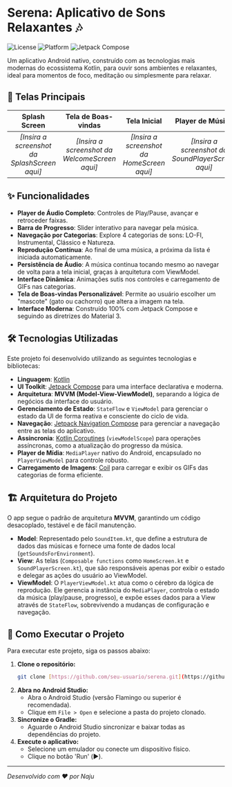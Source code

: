 # Serena: Aplicativo de Sons Relaxantes 🎶

![License](https://img.shields.io/badge/license-MIT-blue.svg)
![Platform](https://img.shields.io/badge/platform-Android-brightgreen.svg)
![Jetpack Compose](https://img.shields.io/badge/Jetpack%20Compose-1.6-blue)

Um aplicativo Android nativo, construído com as tecnologias mais modernas do ecossistema Kotlin, para ouvir sons ambientes e relaxantes, ideal para momentos de foco, meditação ou simplesmente para relaxar.

## 📱 Telas Principais

| Splash Screen | Tela de Boas-vindas | Tela Inicial | Player de Música |
| :-----------: | :------------------: | :------------: | :--------------: |
| *[Insira a screenshot da SplashScreen aqui]* | *[Insira a screenshot da WelcomeScreen aqui]* | *[Insira a screenshot da HomeScreen aqui]* | *[Insira a screenshot da SoundPlayerScreen aqui]* |

## ✨ Funcionalidades

-   **Player de Áudio Completo**: Controles de Play/Pause, avançar e retroceder faixas.
-   **Barra de Progresso**: Slider interativo para navegar pela música.
-   **Navegação por Categorias**: Explore 4 categorias de sons: LO-FI, Instrumental, Clássico e Natureza.
-   **Reprodução Contínua**: Ao final de uma música, a próxima da lista é iniciada automaticamente.
-   **Persistência de Áudio**: A música continua tocando mesmo ao navegar de volta para a tela inicial, graças à arquitetura com ViewModel.
-   **Interface Dinâmica**: Animações sutis nos controles e carregamento de GIFs nas categorias.
-   **Tela de Boas-vindas Personalizável**: Permite ao usuário escolher um "mascote" (gato ou cachorro) que altera a imagem na tela.
-   **Interface Moderna**: Construído 100% com Jetpack Compose e seguindo as diretrizes do Material 3.

## 🛠️ Tecnologias Utilizadas

Este projeto foi desenvolvido utilizando as seguintes tecnologias e bibliotecas:

-   **Linguagem**: [Kotlin](https://kotlinlang.org/)
-   **UI Toolkit**: [Jetpack Compose](https://developer.android.com/jetpack/compose) para uma interface declarativa e moderna.
-   **Arquitetura**: **MVVM (Model-View-ViewModel)**, separando a lógica de negócios da interface do usuário.
-   **Gerenciamento de Estado**: `StateFlow` e `ViewModel` para gerenciar o estado da UI de forma reativa e consciente do ciclo de vida.
-   **Navegação**: [Jetpack Navigation Compose](https://developer.android.com/jetpack/compose/navigation) para gerenciar a navegação entre as telas do aplicativo.
-   **Assincronia**: [Kotlin Coroutines](https://kotlinlang.org/docs/coroutines-overview.html) (`viewModelScope`) para operações assíncronas, como a atualização do progresso da música.
-   **Player de Mídia**: `MediaPlayer` nativo do Android, encapsulado no `PlayerViewModel` para controle robusto.
-   **Carregamento de Imagens**: [Coil](https://coil-kt.github.io/coil/) para carregar e exibir os GIFs das categorias de forma eficiente.

## 🏗️ Arquitetura do Projeto

O app segue o padrão de arquitetura **MVVM**, garantindo um código desacoplado, testável e de fácil manutenção.

-   **Model**: Representado pelo `SoundItem.kt`, que define a estrutura de dados das músicas e fornece uma fonte de dados local (`getSoundsForEnvironment`).
-   **View**: As telas (`Composable functions` como `HomeScreen.kt` e `SoundPlayerScreen.kt`), que são responsáveis apenas por exibir o estado e delegar as ações do usuário ao ViewModel.
-   **ViewModel**: O `PlayerViewModel.kt` atua como o cérebro da lógica de reprodução. Ele gerencia a instância do `MediaPlayer`, controla o estado da música (play/pause, progresso), e expõe esses dados para a View através de `StateFlow`, sobrevivendo a mudanças de configuração e navegação.

## 🚀 Como Executar o Projeto

Para executar este projeto, siga os passos abaixo:

1.  **Clone o repositório:**
    ```bash
    git clone [https://github.com/seu-usuario/serena.git](https://github.com/seu-usuario/serena.git)
    ```
2.  **Abra no Android Studio:**
    -   Abra o Android Studio (versão Flamingo ou superior é recomendada).
    -   Clique em `File > Open` e selecione a pasta do projeto clonado.
3.  **Sincronize o Gradle:**
    -   Aguarde o Android Studio sincronizar e baixar todas as dependências do projeto.
4.  **Execute o aplicativo:**
    -   Selecione um emulador ou conecte um dispositivo físico.
    -   Clique no botão 'Run' (▶️).

---

*Desenvolvido com ❤️ por Naju*
